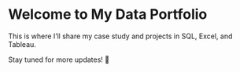 # Welcome to My Data Portfolio  

This is where I’ll share my case study and projects in SQL, Excel, and Tableau.  

Stay tuned for more updates! 🚀  
